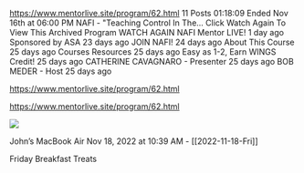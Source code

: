 https://www.mentorlive.site/program/62.html
        11 Posts
    01:18:09
       Ended Nov 16th at 06:00 PM
NAFI - "Teaching Control In The...
Click Watch Again To View This Archived Program
WATCH AGAIN
NAFI Mentor LIVE!
1 day ago
Sponsored by ASA
23 days ago
JOIN NAFI!
24 days ago
About This Course
25 days ago
Courses Resources
25 days ago
Easy as 1-2, Earn WINGS Credit!
25 days ago
CATHERINE CAVAGNARO - Presenter
25 days ago
                BOB MEDER - Host
25 days ago
 
https://www.mentorlive.site/program/62.html

https://www.mentorlive.site/program/62.html

![](<file:///Users/johnoleary/Library/Mobile Documents/iCloud~is~workflow~my~workflows/Documents/Screenshots/2022-11-18 103922.png>)

John’s MacBook Air
Nov 18, 2022 at 10:39 AM - [[2022-11-18-Fri]]

Friday Breakfast Treats